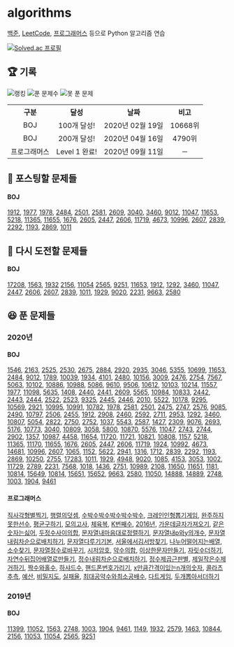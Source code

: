 # algorithms

[백준](noj.am), [LeetCode](https://leetcode.com/), [프로그래머스](https://programmers.co.kr/) 등으로 Python 알고리즘 연습

[![Solved.ac
프로필](http://mazassumnida.wtf/api/generate_badge?boj=unodostre)](https://solved.ac/unodostre)

## 🏆 기록

![랭킹](https://algo-badge.herokuapp.com/badge/unodostre/rank) ![푼 문제수](https://algo-badge.herokuapp.com/badge/unodostre/success) ![못 푼 문제](https://algo-badge.herokuapp.com/badge/unodostre/fail)

<table>
    <tr>
        <th align="center">구분</th>
        <th align="center">달성</th>
        <th align="center">날짜</th>
        <th align="center">비고</th>
    </tr>
    <tr>
        <td align="center">BOJ</td>
        <td align="center">100개 달성!</td>
        <td align="center">2020년 02월 19일</td>
        <td align="center">10668위</td>
    </tr>
    <tr>
        <td align="center">BOJ</td>
        <td align="center">200개 달성!</td>
        <td align="center">2020년 04월 16일</td>
        <td align="center">4790위</td>
    </tr>
    <tr>
        <td align="center">프로그래머스</td>
        <td align="center">Level 1 완료!</td>
        <td align="center">2020년 09월 11일</td>
        <td align="center">─</td>
    </tr>
</table>

## 🤔 포스팅할 문제들

#### BOJ

[1912](https://www.acmicpc.net/problem/1912), [1977](https://www.acmicpc.net/problem/1977), [1978](https://www.acmicpc.net/problem/1978), [2484](https://www.acmicpc.net/problem/2484), [2501](https://www.acmicpc.net/problem/2501), [2581](https://www.acmicpc.net/problem/2581), [2609](https://www.acmicpc.net/problem/2609), [3040](https://www.acmicpc.net/problem/3040), [3460](https://www.acmicpc.net/problem/3460), [9012](https://www.acmicpc.net/problem/9012), [11047](https://www.acmicpc.net/problem/11047), [11653](https://www.acmicpc.net/problem/11653), [5218](https://www.acmicpc.net/problem/5218), [11365](https://www.acmicpc.net/problem/11365), [11655](https://www.acmicpc.net/problem/11655), [1676](https://www.acmicpc.net/problem/1676), [2605](https://www.acmicpc.net/problem/2605), [2447](https://www.acmicpc.net/problem/2447), [2606](https://www.acmicpc.net/problem/2606), [11719](https://www.acmicpc.net/problem/11719), [4673](https://www.acmicpc.net/problem/4673), [10996](https://www.acmicpc.net/problem/10996), [2607](https://www.acmicpc.net/problem/2607), [2839](https://www.acmicpc.net/problem/2839), [2292](https://www.acmicpc.net/problem/2292), [1193](https://www.acmicpc.net/problem/1193), [2869](https://www.acmicpc.net/problem/2869), [1011](https://www.acmicpc.net/problem/1011)

## 😤 다시 도전할 문제들

#### BOJ

[17208](https://www.acmicpc.net/problem/17208), [1563](https://www.acmicpc.net/problem/1563), [1932](https://www.acmicpc.net/problem/1932) [2156](https://www.acmicpc.net/problem/2156), [11054](https://www.acmicpc.net/problem/11054) [2565](https://www.acmicpc.net/problem/2565), [9251](https://www.acmicpc.net/problem/9251), [11653](https://www.acmicpc.net/problem/11653), [1912](https://www.acmicpc.net/problem/1912), [1292](https://www.acmicpc.net/problem/1292), [3460](https://www.acmicpc.net/problem/3460), [11047](https://www.acmicpc.net/problem/11047), [2447](https://www.acmicpc.net/problem/2447), [2606](https://www.acmicpc.net/problem/2606), [2607](https://www.acmicpc.net/problem/2607), [2839](https://www.acmicpc.net/problem/2839), [1011](https://www.acmicpc.net/problem/1011), [1929](https://www.acmicpc.net/problem/1929), [9020](https://www.acmicpc.net/problem/9020), [2231](https://www.acmicpc.net/problem/2231), [9663](https://www.acmicpc.net/problem/9663), [2580](https://www.acmicpc.net/problem/2580)

## 😆 푼 문제들

### 2020년

#### BOJ

[1546](https://www.acmicpc.net/problem/1546), [2163](https://www.acmicpc.net/problem/2163), [2525](https://www.acmicpc.net/problem/2525), [2530](https://www.acmicpc.net/problem/2530), [2675](https://www.acmicpc.net/problem/2675), [2884](https://www.acmicpc.net/problem/2884), [2920](https://www.acmicpc.net/problem/2920), [2935](https://www.acmicpc.net/problem/2935), [3046](https://www.acmicpc.net/problem/3046), [5355](https://www.acmicpc.net/problem/5355), [10699](https://www.acmicpc.net/problem/10699), [11653](https://www.acmicpc.net/problem/11653), [2484](https://www.acmicpc.net/problem/2484), [9012](https://www.acmicpc.net/problem/9012), [1789](https://www.acmicpc.net/problem/1789), [10039](https://www.acmicpc.net/problem/10039), [1934](https://www.acmicpc.net/problem/1934), [4101](https://www.acmicpc.net/problem/4101), [2480](https://www.acmicpc.net/problem/2480), [10156](https://www.acmicpc.net/problem/10156), [3009](https://www.acmicpc.net/problem/3009), [2476](https://www.acmicpc.net/problem/2476), [2754](https://www.acmicpc.net/problem/2754), [7567](https://www.acmicpc.net/problem/7567), [5063](https://www.acmicpc.net/problem/5063), [10102](https://www.acmicpc.net/problem/10102), [10886](https://www.acmicpc.net/problem/10886), [10988](https://www.acmicpc.net/problem/10988), [5086](https://www.acmicpc.net/problem/5086), [9610](https://www.acmicpc.net/problem/9610), [9506](https://www.acmicpc.net/problem/9506), [10612](https://www.acmicpc.net/problem/10612), [10103](https://www.acmicpc.net/problem/10103), [10214](https://www.acmicpc.net/problem/10214), [11557](https://www.acmicpc.net/problem/11557), [1977](https://www.acmicpc.net/problem/1977), [11098](https://www.acmicpc.net/problem/11098), [5635](https://www.acmicpc.net/problem/5635), [1408](https://www.acmicpc.net/problem/1408), [2440](https://www.acmicpc.net/problem/2440), [2441](https://www.acmicpc.net/problem/2441), [2609](https://www.acmicpc.net/problem/2609), [5565](https://www.acmicpc.net/problem/5565), [10984](https://www.acmicpc.net/problem/10984), [10833](https://www.acmicpc.net/problem/10833), [2442](https://www.acmicpc.net/problem/2442), [2443](https://www.acmicpc.net/problem/2443), [2444](https://www.acmicpc.net/problem/2444), [2522](https://www.acmicpc.net/problem/2522), [2523](https://www.acmicpc.net/problem/2523), [9325](https://www.acmicpc.net/problem/9325), [2445](https://www.acmicpc.net/problem/2445), [2446](https://www.acmicpc.net/problem/2446), [2010](https://www.acmicpc.net/problem/2010), [5522](https://www.acmicpc.net/problem/5522), [10178](https://www.acmicpc.net/problem/10178), [9295](https://www.acmicpc.net/problem/9295), [10569](https://www.acmicpc.net/problem/10569), [2921](https://www.acmicpc.net/problem/2921), [10995](https://www.acmicpc.net/problem/10995), [10991](https://www.acmicpc.net/problem/10991), [10782](https://www.acmicpc.net/problem/10782), [1978](https://www.acmicpc.net/problem/1978), [2581](https://www.acmicpc.net/problem/2581), [2501](https://www.acmicpc.net/problem/2501), [2475](https://www.acmicpc.net/problem/2475), [2747](https://www.acmicpc.net/problem/2747), [2576](https://www.acmicpc.net/problem/2576), [9085](https://www.acmicpc.net/problem/9085), [2490](https://www.acmicpc.net/problem/2490), [10797](https://www.acmicpc.net/problem/10797), [2506](https://www.acmicpc.net/problem/2506), [2455](https://www.acmicpc.net/problem/2455), [1912](https://www.acmicpc.net/problem/1912), [2908](https://www.acmicpc.net/problem/2908), [2460](https://www.acmicpc.net/problem/2460), [2592](https://www.acmicpc.net/problem/2592), [2711](https://www.acmicpc.net/problem/2711), [2953](https://www.acmicpc.net/problem/2953), [1292](https://www.acmicpc.net/problem/1292), [3460](https://www.acmicpc.net/problem/3460), [10807](https://www.acmicpc.net/problem/10807), [5054](https://www.acmicpc.net/problem/5054), [2822](https://www.acmicpc.net/problem/2822), [2750](https://www.acmicpc.net/problem/2750), [2752](https://www.acmicpc.net/problem/2752), [1037](https://www.acmicpc.net/problem/1037), [5543](https://www.acmicpc.net/problem/5543), [2587](https://www.acmicpc.net/problem/2587), [1427](https://www.acmicpc.net/problem/1427), [2309](https://www.acmicpc.net/problem/2309), [9076](https://www.acmicpc.net/problem/9076), [2693](https://www.acmicpc.net/problem/2693), [5176](https://www.acmicpc.net/problem/5176), [10773](https://www.acmicpc.net/problem/10773), [3040](https://www.acmicpc.net/problem/3040), [10809](https://www.acmicpc.net/problem/10809), [3058](https://www.acmicpc.net/problem/3058), [5800](https://www.acmicpc.net/problem/5800), [10870](https://www.acmicpc.net/problem/10870), [5576](https://www.acmicpc.net/problem/5576), [11047](https://www.acmicpc.net/problem/11047), [2743](https://www.acmicpc.net/problem/2743), [2744](https://www.acmicpc.net/problem/2744), [2902](https://www.acmicpc.net/problem/2902), [1357](https://www.acmicpc.net/problem/1357), [10987](https://www.acmicpc.net/problem/10987), [4458](https://www.acmicpc.net/problem/4458), [11654](https://www.acmicpc.net/problem/11654), [11720](https://www.acmicpc.net/problem/11720), [11721](https://www.acmicpc.net/problem/11721), [10821](https://www.acmicpc.net/problem/10821), [10808](https://www.acmicpc.net/problem/10808), [1157](https://www.acmicpc.net/problem/1157), [5218](https://www.acmicpc.net/problem/5218), [11365](https://www.acmicpc.net/problem/11365), [11170](https://www.acmicpc.net/problem/11170), [11655](https://www.acmicpc.net/problem/11655), [1676](https://www.acmicpc.net/problem/1676), [2605](https://www.acmicpc.net/problem/2605), [2447](https://www.acmicpc.net/problem/2447), [2606](https://www.acmicpc.net/problem/2606), [11719](https://www.acmicpc.net/problem/11719), [1924](https://www.acmicpc.net/problem/1924), [10992](https://www.acmicpc.net/problem/10992), [4673](https://www.acmicpc.net/problem/4673), [14681](https://www.acmicpc.net/problem/14681), [10996](https://www.acmicpc.net/problem/10996), [2607](https://www.acmicpc.net/problem/2607), [1065](https://www.acmicpc.net/problem/1065), [1152](https://www.acmicpc.net/problem/1152), [5622](https://www.acmicpc.net/problem/5622), [2941](https://www.acmicpc.net/problem/2941), [1316](https://www.acmicpc.net/problem/1316), [1712](https://www.acmicpc.net/problem/1712), [2839](https://www.acmicpc.net/problem/2839), [2292](https://www.acmicpc.net/problem/2292), [1193](https://www.acmicpc.net/problem/1193), [2869](https://www.acmicpc.net/problem/2869), [10250](https://www.acmicpc.net/problem/10250), [2755](https://www.acmicpc.net/problem/2755), [17283](https://www.acmicpc.net/problem/17283), [1011](https://www.acmicpc.net/problem/1011), [1929](https://www.acmicpc.net/problem/1929), [4948](https://www.acmicpc.net/problem/4948), [9020](https://www.acmicpc.net/problem/9020), [1085](https://www.acmicpc.net/problem/1085), [4153](https://www.acmicpc.net/problem/4153), [3053](https://www.acmicpc.net/problem/3053), [1002](https://www.acmicpc.net/problem/1002), [11729](https://www.acmicpc.net/problem/11729), [2789](https://www.acmicpc.net/problem/2789), [2231](https://www.acmicpc.net/problem/2231), [7568](https://www.acmicpc.net/problem/7568), [1018](https://www.acmicpc.net/problem/1018), [1436](https://www.acmicpc.net/problem/1436), [2751](https://www.acmicpc.net/problem/2751), [10989](https://www.acmicpc.net/problem/10989), [2108](https://www.acmicpc.net/problem/2108), [11650](https://www.acmicpc.net/problem/11650), [11651](https://www.acmicpc.net/problem/11651), [1181](https://www.acmicpc.net/problem/1181), [10814](https://www.acmicpc.net/problem/10814), [15649](https://www.acmicpc.net/problem/15649), [10814](https://www.acmicpc.net/problem/15650), [15651](https://www.acmicpc.net/problem/15651), [15652](https://www.acmicpc.net/problem/15652), [9663](https://www.acmicpc.net/problem/9663), [2580](https://www.acmicpc.net/problem/2580), [11050](https://www.acmicpc.net/problem/11050), [14888](https://www.acmicpc.net/problem/14888), [14889](https://www.acmicpc.net/problem/1489), [2748](https://www.acmicpc.net/problem/2748), [1003](https://www.acmicpc.net/problem/1003), [1904](https://www.acmicpc.net/problem/1904), [9461](https://www.acmicpc.net/problem/9461)

#### 프로그래머스

[직사각형별찍기](https://programmers.co.kr/learn/courses/30/lessons/12969), [행렬의덧셈](https://programmers.co.kr/learn/courses/30/lessons/12950), [수박수박수박수박수박수](https://programmers.co.kr/learn/courses/30/lessons/12922), [크레인인형뽑기게임](https://programmers.co.kr/learn/courses/30/lessons/64061), [완주하지못한선수](https://programmers.co.kr/learn/courses/30/lessons/42576), [평균구하기](https://programmers.co.kr/learn/courses/30/lessons/12944), [모의고사](https://programmers.co.kr/learn/courses/30/lessons/42840), [체육복](https://programmers.co.kr/learn/courses/30/lessons/42862), [K번째수](https://programmers.co.kr/learn/courses/30/lessons/42748), [2016년](https://programmers.co.kr/learn/courses/30/lessons/12901), [가운데글자가져오기](https://programmers.co.kr/learn/courses/30/lessons/12903), [같은숫자는싫어](https://programmers.co.kr/learn/courses/30/lessons/12906), [두정수사이의합](https://programmers.co.kr/learn/courses/30/lessons/12912), [문자열내마음대로정렬하기](https://programmers.co.kr/learn/courses/30/lessons/12915), [문자열내p와y의개수](https://programmers.co.kr/learn/courses/30/lessons/12916), [문자열내림차순으로배치하기](https://programmers.co.kr/learn/courses/30/lessons/12917), [문자열다루기기본](https://programmers.co.kr/learn/courses/30/lessons/12918), [서울에서김서방찾기](https://programmers.co.kr/learn/courses/30/lessons/12919), [나누어떨어지는배열](https://programmers.co.kr/learn/courses/30/lessons/12910), [소수찾기](https://programmers.co.kr/learn/courses/30/lessons/12921), [문자열정수로바꾸기](https://programmers.co.kr/learn/courses/30/lessons/12925), [시저암호](https://programmers.co.kr/learn/courses/30/lessons/12926), [약수의합](https://programmers.co.kr/learn/courses/30/lessons/12928), [이상한문자만들기](https://programmers.co.kr/learn/courses/30/lessons/12930), [자릿수더하기](https://programmers.co.kr/learn/courses/30/lessons/12931), [자연수뒤집어배열로만들기](https://programmers.co.kr/learn/courses/30/lessons/12932), [정수내림차순으로배치하기](https://programmers.co.kr/learn/courses/30/lessons/12933), [정수제곱근판별](https://programmers.co.kr/learn/courses/30/lessons/12934), [제일작은수제거하기](https://programmers.co.kr/learn/courses/30/lessons/12935), [짝수와홀수](https://programmers.co.kr/learn/courses/30/lessons/12937), [하샤드수](https://programmers.co.kr/learn/courses/30/lessons/12947), [핸드폰번호가리기](https://programmers.co.kr/learn/courses/30/lessons/12948), [x만큼간격이있는n개의숫자](https://programmers.co.kr/learn/courses/30/lessons/12954), [콜라츠추측](https://programmers.co.kr/learn/courses/30/lessons/12943), [예산](https://programmers.co.kr/learn/courses/30/lessons/12982), [비밀지도](https://programmers.co.kr/learn/courses/30/lessons/17681), [실패율](https://programmers.co.kr/learn/courses/30/lessons/42889), [최대공약수와최소공배수](https://programmers.co.kr/learn/courses/30/lessons/12940), [다트게임](https://programmers.co.kr/learn/courses/30/lessons/17682), [두개뽑아서더하기](https://programmers.co.kr/learn/courses/30/lessons/68644)

### 2019년

#### BOJ

[11399](https://www.acmicpc.net/problem/11399), [11052](https://www.acmicpc.net/problem/11052), [1563](https://www.acmicpc.net/problem/1563), [2748](https://www.acmicpc.net/problem/2748), [1003](https://www.acmicpc.net/problem/1003), [1904](https://www.acmicpc.net/problem/1904), [9461](https://www.acmicpc.net/problem/9461), [1149](https://www.acmicpc.net/problem/1149), [1932](https://www.acmicpc.net/problem/1932), [2579](https://www.acmicpc.net/problem/2579), [1463](https://www.acmicpc.net/problem/1463), [10844](https://www.acmicpc.net/problem/10844), [2156](https://www.acmicpc.net/problem/2156), [11053](https://www.acmicpc.net/problem/11053), [11054](https://www.acmicpc.net/problem/11054), [2565](https://www.acmicpc.net/problem/2565), [9251](https://www.acmicpc.net/problem/9251)
